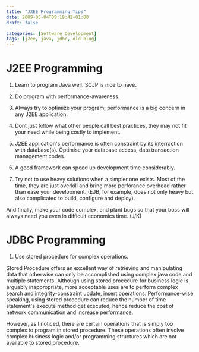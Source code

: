 ```yaml
---
title: "J2EE Programming Tips"
date: 2009-05-04T09:19:42+01:00
draft: false

categories: [Software Development]
tags: [j2ee, java, jdbc, old blog]
---
```


# J2EE Programming

1) Learn to program Java well. SCJP is nice to have.

2) Do program with performance-awareness.

3) Always try to optimize your program; performance is a big concern in any J2EE application.

4) Dont just follow what other people call best practices, they may not fit your need while being costly to implement.

5) J2EE application's performance is often constraint by its interraction with database(s). Optimise your database access, data transaction management codes.

6) A good framework can speed up development time considerably.

7) Try not to use heavy solutions when a simpler one exists. Most of the time, they are just overkill and bring more perforance overhead rather than ease your development. (EJB, for example, does not only heavy but also complicated to build, configure and deploy).

And finally, make your code complex, and plant bugs so that your boss will always need you even in difficult economics time. (J/K)


# JDBC Programming

1) Use stored procedure for complex operations.

Stored Procedure offers an excellent way of retrieving and manipulating data that otherwise can only be accomplished using complex java code and multiple statements. Although using stored procedure for business logic is arguably inappropriate, more acceptable uses are to perform complex search and integrity-constraint update, insert operations. Performance-wise speaking, using stored procedure can reduce the number of time statement's execute method get executed, hence reduce the cost of network communication and increase performance.

However, as I noticed, there are certain operations that is simply too complex to program in stored procedure. These operations often involve complex business logic and/or programming structures which are not available to stored procedure.